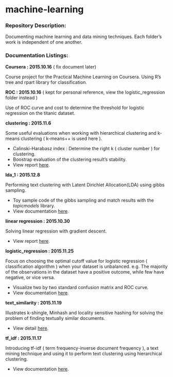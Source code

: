 # machine-learning

### Repository Description:

Documenting machine learning and data mining techniques. Each folder’s work is independent of one another.

### Documentation Listings:

**Coursera : 2015.10.16** ( fix document later)

Course project for the Practical Machine Learning on Coursera. Using R’s tree and rpart library for classification.

**ROC : 2015.10.16** ( kept for personal reference, view the logistic_regression folder instead )

Use of ROC curve and cost to determine the threshold for logistic regression on the titanic dataset.

**clustering : 2015.11.6**

Some useful evaluations when working with hierarchical clustering and k-means clustering ( k-means++ is used here ).

- Calinski-Harabasz index : Determine the right k ( cluster number ) for clustering.
- Boostrap evaluation of the clustering result’s stability.
- View report [here](http://ethen8181.github.io/machine-learning/clustering/clustering.html).

**lda_1 : 2015.12.8** 

Performing text clustering with Latent Dirichlet Allocation(LDA) using gibbs sampling.

- Toy sample code of the gibbs sampling and match results with the *topicmodels* library.
- View documentation [here](http://ethen8181.github.io/machine-learning/lda_1/lda_1.html).

**linear regression : 2015.10.30**

Solving linear regression with gradient descent. 

- View report [here](http://ethen8181.github.io/machine-learning/linear%20regression/linear_regession_1.html).

**logistic_regression : 2015.11.25** 

Focus on choosing the optimal cutoff value for logistic regression ( classification algorithm ) when your dataset is unbalanced. e.g. The majority of the observations in the dataset have a positive outcome, while few have negative, or vice versa.

- Visualize two by two standard confusion matrix and ROC curve.
- View documentation [here](http://ethen8181.github.io/machine-learning/logistic_regression/logistic_regression.html).

**text_similarity : 2015.11.19** 

Illustrates k-shingle, Minhash and locality sensitive hashing for solving the problem of finding textually similar documents. 

- View detail [here](http://ethen8181.github.io/machine-learning/text_similarity/text_similarity.html).

**tf_idf : 2015.11.17** 

Introducing tf-idf ( term frequency-inverse document frequency ), a text mining technique and using it to perform text clustering using hierarchical clustering.
 
- View documentation [here](http://ethen8181.github.io/machine-learning/tf_idf/tf_idf.html).

